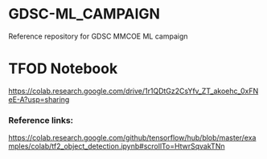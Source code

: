 # GDSC-ML_CAMPAIGN
Reference repository for GDSC MMCOE ML campaign

# TFOD Notebook 
https://colab.research.google.com/drive/1r1QDtGz2CsYfv_ZT_akoehc_0xFNeE-A?usp=sharing

### Reference links:
https://colab.research.google.com/github/tensorflow/hub/blob/master/examples/colab/tf2_object_detection.ipynb#scrollTo=HtwrSqvakTNn
